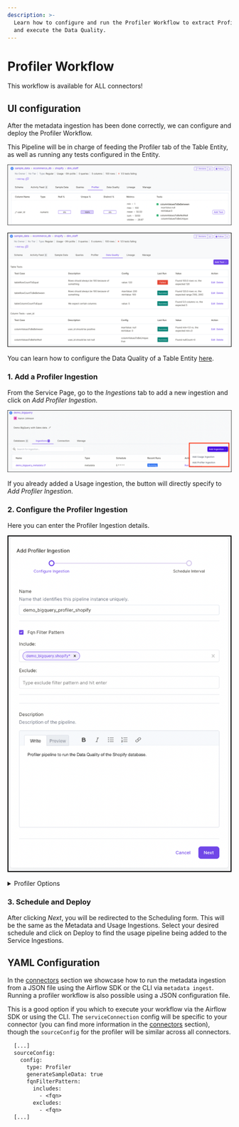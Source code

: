 ```yaml
---
description: >-
  Learn how to configure and run the Profiler Workflow to extract Profiler data
  and execute the Data Quality.
---
```


# Profiler Workflow

This workflow is available for ALL connectors!

## UI configuration

After the metadata ingestion has been done correctly, we can configure and deploy the Profiler Workflow.

This Pipeline will be in charge of feeding the Profiler tab of the Table Entity, as well as running any tests configured in the Entity.

![Profiler tab of a Table Entity](<../.gitbook/assets/image (27).png>)

![Data Quality tab of a Table Entity](<../.gitbook/assets/image (77).png>)

You can learn how to configure the Data Quality of a Table Entity [here](broken-reference).

### 1. Add a Profiler Ingestion

From the Service Page, go to the _Ingestions_ tab to add a new ingestion and click on _Add Profiler Ingestion_.

![Add Ingestion](<../.gitbook/assets/image (92).png>)

If you already added a Usage ingestion, the button will directly specify to _Add Profiler Ingestion_.

### 2. Configure the Profiler Ingestion

Here you can enter the Profiler Ingestion details.

![Profiler Workflow Details](<../.gitbook/assets/image (195).png>)

<details>

<summary>Profiler Options</summary>

**Name**

Define the name of the Profiler Workflow. While we only support a single workflow for the Metadata and Usage ingestion, users can define different schedules and filters for Profiler workflows.

As profiling is a costly task, this enables a fine-grained approach to profiling and running tests by specifying different filters for each pipeline.

**FQN Filter Pattern**

Regex patterns to be applied to the Tables' Fully Qualified Names. Note that Tables' FQNs are built as `serviceName.DatabaseName.SchemaName.TableName`, with a dot `.` as the FQN separator.

**Description**

Give the Ingestion Pipeline a description to show what type of data we are profiling.

</details>

### 3. Schedule and Deploy

After clicking _Next_, you will be redirected to the Scheduling form. This will be the same as the Metadata and Usage Ingestions. Select your desired schedule and click on Deploy to find the usage pipeline being added to the Service Ingestions.

## YAML Configuration

In the [connectors](../integrations/connectors/) section we showcase how to run the metadata ingestion from a JSON file using  the Airflow SDK or the CLI via `metadata ingest`. Running a profiler workflow is also possible using a JSON configuration file.&#x20;

This is a good option if you which to execute your workflow via the Airflow SDK or using the CLI. The `serviceConnection` config will be specific to your connector (you can find more information in the [connectors](../integrations/connectors/) section), though the `sourceConfig` for the profiler will be similar across all connectors.

```
  [...]
  sourceConfig:
    config:
      type: Profiler
      generateSampleData: true
      fqnFilterPattern:
        includes: 
          - <fqn>
        excludes: 
          - <fqn>
  [...]
```

##
